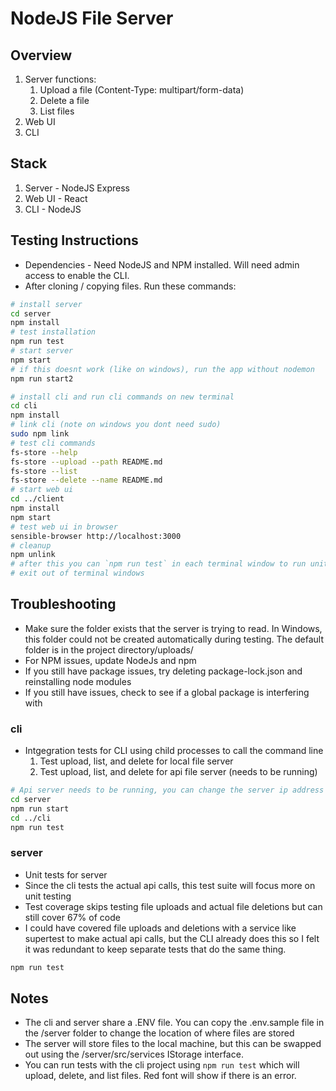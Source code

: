 # NodeJS File Server

## Overview

1. Server functions:
    1. Upload a file (Content-Type: multipart/form-data)
    2. Delete a file
    3. List files
2. Web UI
3. CLI

## Stack

1. Server - NodeJS Express
2. Web UI - React
3. CLI - NodeJS

## Testing Instructions

* Dependencies - Need NodeJS and NPM installed. Will need admin access to enable the CLI.
* After cloning / copying files. Run these commands:
```bash
# install server
cd server
npm install
# test installation
npm run test
# start server
npm start
# if this doesnt work (like on windows), run the app without nodemon
npm run start2

# install cli and run cli commands on new terminal
cd cli
npm install
# link cli (note on windows you dont need sudo)
sudo npm link
# test cli commands
fs-store --help
fs-store --upload --path README.md
fs-store --list
fs-store --delete --name README.md
# start web ui
cd ../client
npm install
npm start
# test web ui in browser
sensible-browser http://localhost:3000
# cleanup
npm unlink
# after this you can `npm run test` in each terminal window to run unit and integration tests
# exit out of terminal windows
```

## Troubleshooting

* Make sure the folder exists that the server is trying to read. In Windows, this folder could not be created automatically during testing. The default folder is in the project directory/uploads/
* For NPM issues, update NodeJs and npm
* If you still have package issues, try deleting package-lock.json and reinstalling node modules
* If you still have issues, check to see if a global package is interfering with 

### cli

* Intgegration tests for CLI using child processes to call the command line
    1. Test upload, list, and delete for local file server
    2. Test upload, list, and delete for api file server (needs to be running)
```bash
# Api server needs to be running, you can change the server ip address with .ENV
cd server
npm run start
cd ../cli
npm run test
```

### server

* Unit tests for server
* Since the cli tests the actual api calls, this test suite will focus more on unit testing
* Test coverage skips testing file uploads and actual file deletions but can still  cover 67% of code
* I could have covered file uploads and deletions with a service like supertest to make actual api calls, but the CLI already does this so I felt it was redundant to keep separate tests that do the same thing.
```bash
npm run test
```

## Notes

* The cli and server share a .ENV file. You can copy the .env.sample file in the /server folder to change the location of where files are stored
* The server will store files to the local machine, but this can be swapped out using the /server/src/services IStorage interface.
* You can run tests with the cli project using `npm run test` which will upload, delete, and list files. Red font will show if there is an error.